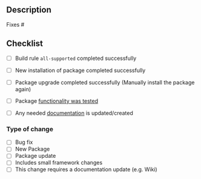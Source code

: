 ## Description

<!--Please include a summary of the change and which issue is fixed. Please also include relevant motivation and context.-->

Fixes # <!--Optionally, add links to existing issues or other PR's-->

## Checklist

- [ ] Build rule `all-supported` completed successfully
- [ ] New installation of package completed successfully
- [ ] Package upgrade completed successfully (Manually install the package again)
- [ ] Package [functionality was tested](https://github.com/SynoCommunity/spksrc/wiki/Update-Policy#tests-checks)
- [ ] Any needed [documentation](https://github.com/SynoCommunity/spksrc/wiki/Create-documentation) is updated/created


### Type of change

<!--Please use any relavent tags.-->
- [ ] Bug fix
- [ ] New Package
- [ ] Package update
- [ ] Includes small framework changes
- [ ] This change requires a documentation update (e.g. Wiki)

